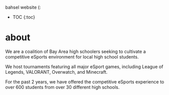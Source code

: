 bahsel website (:

* TOC
{:toc}

# about
We are a coalition of Bay Area high schoolers seeking to cultivate a competitive eSports environment for local high school students. 

We host tournaments featuring all major eSport games, including League of Legends, VALORANT, Overwatch, and Minecraft.

For the past 2 years, we have offered the competitive eSports experience to over 600 students from over 30 different high schools.
